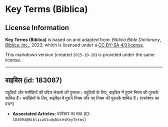 # Key Terms (Biblica)

## License Information

**Key Terms (Biblica)** is based on and adapted from: _Biblica Bible Dictionary_, [Biblica, Inc.](https://www.biblica.com/), 2023, which is licensed under a [CC BY-SA 4.0 license](https://creativecommons.org/licenses/by-sa/4.0/legalcode.en).

This markdown version (created `2025-10-20`) is provided under the same license.



--------------------------------

## बाइबिल (id: 183087)

यहूदियों और मसीहियों की पवित्र लेखनों की पुस्तक। यहूदियों के लिए, बाइबिल में पुराने नियम की पुस्तकें शामिल हैं। मसीहियों के लिए, बाइबिल में पुराने नियम और नए नियम की पुस्तकें शामिल हैं। (परमेश्वर का वचन)

* **Associated Articles:** परमेश्वर का शब्द  (ID: `183094@BiblicaStudyNotesKeyTerms`)

